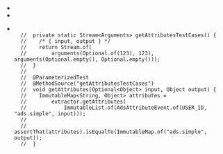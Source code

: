 -
-
- ```
  
    //  private static Stream<Arguments> getAttributesTestCases() {
    //    /* { input, output } */
    //    return Stream.of(
    //        arguments(Optional.of(123), 123), arguments(Optional.empty(), Optional.empty()));
    //  }
    //
    //  @ParameterizedTest
    //  @MethodSource("getAttributesTestCases")
    //  void getAttributes(Optional<Object> input, Object output) {
    //    ImmutableMap<String, Object> attributes =
    //        extractor.getAttributes(
    //            ImmutableList.of(AdsAttributeEvent.of(USER_ID, "ads.simple", input)));
    //
    //    assertThat(attributes).isEqualTo(ImmutableMap.of("ads.simple", output));
    //  }
  ```